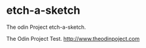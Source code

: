 # etch-a-sketch
The odin Project etch-a-sketch. 

The Odin Project Test.
http://www.theodinpoject.com
